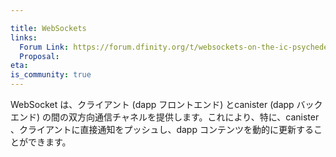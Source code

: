 ```yaml
---

title: WebSockets
links:
  Forum Link: https://forum.dfinity.org/t/websockets-on-the-ic-psychedelicdao/14817
  Proposal:
eta:
is_community: true
---
```

WebSocket は、クライアント (dapp フロントエンド) とcanister (dapp バックエンド) の間の双方向通信チャネルを提供します。これにより、特に、canister 、クライアントに直接通知をプッシュし、dapp コンテンツを動的に更新することができます。

<!---


WebSockets provide a bi-directional communication channel between the client (dapp frontend) and the canister (dapp backend). This enables, among others, the canister to push notifications directly to the client and to dynamically update dapp content.

-->
